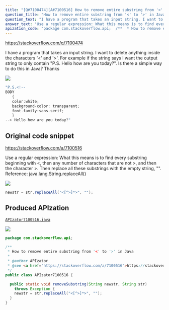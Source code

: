 ```yaml
---
title: "[Q#7100474][A#7100516] How to remove entire substring from '<' to '>' in Java"
question_title: "How to remove entire substring from '<' to '>' in Java"
question_text: "I have a program that takes an input string. I want to delete anything inside the characters '<' and '>'. For example if the string says I want the output string to only contain \"P.S. Hello how are you today?\". Is there a simple way to do this in Java? Thanks"
answer_text: "Use a regular expression: What this means is to find every substring beginning with <, then any number of characters that are not >, and then the character >. Then replace all these substrings with the empty string, \"\". Reference: java.lang.String.replaceAll()"
apization_code: "package com.stackoverflow.api;  /**  * How to remove entire substring from '<' to '>' in Java  *  * @author APIzator  * @see <a href=\"https://stackoverflow.com/a/7100516\">https://stackoverflow.com/a/7100516</a>  */ public class APIzator7100516 {    public static void removeSubstring(String newstr, String str)     throws Exception {     newstr = str.replaceAll(\"<[^>]*>\", \"\");   } }"
---
```


https://stackoverflow.com/q/7100474

I have a program that takes an input string. I want to delete anything inside the characters &#x27;&lt;&#x27; and &#x27;&gt;&#x27;. For example if the string says
I want the output string to only contain &quot;P.S. Hello how are you today?&quot;. Is there a simple way to do this in Java? Thanks


<div class="code-logo"><img src="/stackoverflow.png" /></div>

```java
"P.S.<!--
BODY
   {
   color:white;
   background-color: transparent;
   font-family:sans-serif;
   }
--> Hello how are you today?"
```


## Original code snippet

https://stackoverflow.com/a/7100516

Use a regular expression:
What this means is to find every substring beginning with &lt;, then any number of characters that are not &gt;, and then the character &gt;. Then replace all these substrings with the empty string, &quot;&quot;.
Reference: java.lang.String.replaceAll()

<div class="code-logo"><img src="/stackoverflow.png" /></div>

```java
newstr = str.replaceAll("<[^>]*>", "");
```

## Produced APIzation

[`APIzator7100516.java`](https://github.com/pasqualesalza/apization/raw/main/data/search/APIzator7100516.java)

<div class="code-logo"><img src="/apizator.png" /></div>

```java
package com.stackoverflow.api;

/**
 * How to remove entire substring from '<' to '>' in Java
 *
 * @author APIzator
 * @see <a href="https://stackoverflow.com/a/7100516">https://stackoverflow.com/a/7100516</a>
 */
public class APIzator7100516 {

  public static void removeSubstring(String newstr, String str)
    throws Exception {
    newstr = str.replaceAll("<[^>]*>", "");
  }
}

```